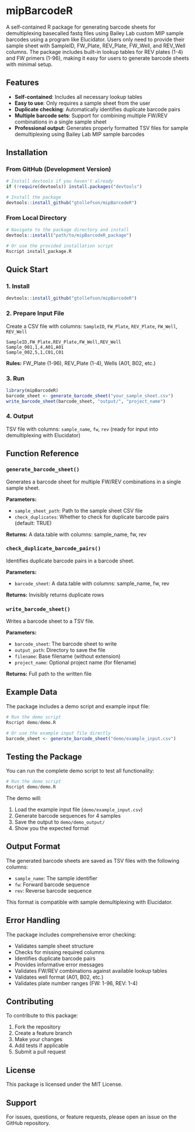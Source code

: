 # mipBarcodeR

A self-contained R package for generating barcode sheets for demultiplexing basecalled fastq files using Bailey Lab custom MIP sample barcodes using a program like Elucidator. Users only need to provide their sample sheet with SampleID, FW_Plate, REV_Plate, FW_Well, and REV_Well columns. The package includes built-in lookup tables for REV plates (1-4) and FW primers (1-96), making it easy for users to generate barcode sheets with minimal setup.

## Features

- **Self-contained**: Includes all necessary lookup tables
- **Easy to use**: Only requires a sample sheet from the user
- **Duplicate checking**: Automatically identifies duplicate barcode pairs
- **Multiple barcode sets**: Support for combining multiple FW/REV combinations in a single sample sheet
- **Professional output**: Generates properly formatted TSV files for sample demultiplexing using Bailey Lab MIP sample barcodes

## Installation

### From GitHub (Development Version)

```r
# Install devtools if you haven't already
if (!require(devtools)) install.packages("devtools")

# Install the package
devtools::install_github("gtollefson/mipBarcodeR")
```

### From Local Directory

```r
# Navigate to the package directory and install
devtools::install("path/to/mipBarcodeR_package")

# Or use the provided installation script
Rscript install_package.R
```

## Quick Start

### 1. Install
```r
devtools::install_github("gtollefson/mipBarcodeR")
```

### 2. Prepare Input File
Create a CSV file with columns: `SampleID`, `FW_Plate`, `REV_Plate`, `FW_Well`, `REV_Well`

```csv
SampleID,FW_Plate,REV_Plate,FW_Well,REV_Well
Sample_001,1,4,A01,A01
Sample_002,5,1,C01,C01
```

**Rules:** FW_Plate (1-96), REV_Plate (1-4), Wells (A01, B02, etc.)

### 3. Run
```r
library(mipBarcodeR)
barcode_sheet <- generate_barcode_sheet("your_sample_sheet.csv")
write_barcode_sheet(barcode_sheet, "output/", "project_name")
```

### 4. Output
TSV file with columns: `sample_name`, `fw`, `rev` (ready for input into demultiplexing with Elucidator)



## Function Reference

### `generate_barcode_sheet()`

Generates a barcode sheet for multiple FW/REV combinations in a single sample sheet.

**Parameters:**
- `sample_sheet_path`: Path to the sample sheet CSV file
- `check_duplicates`: Whether to check for duplicate barcode pairs (default: TRUE)

**Returns:** A data.table with columns: sample_name, fw, rev



### `check_duplicate_barcode_pairs()`

Identifies duplicate barcode pairs in a barcode sheet.

**Parameters:**
- `barcode_sheet`: A data.table with columns: sample_name, fw, rev

**Returns:** Invisibly returns duplicate rows

### `write_barcode_sheet()`

Writes a barcode sheet to a TSV file.

**Parameters:**
- `barcode_sheet`: The barcode sheet to write
- `output_path`: Directory to save the file
- `filename`: Base filename (without extension)
- `project_name`: Optional project name (for filename)

**Returns:** Full path to the written file

## Example Data

The package includes a demo script and example input file:

```r
# Run the demo script
Rscript demo/demo.R

# Or use the example input file directly
barcode_sheet <- generate_barcode_sheet("demo/example_input.csv")
```

## Testing the Package

You can run the complete demo script to test all functionality:

```r
# Run the demo script
Rscript demo/demo.R
```

The demo will:
1. Load the example input file (`demo/example_input.csv`)
2. Generate barcode sequences for 4 samples
3. Save the output to `demo/demo_output/`
4. Show you the expected format

## Output Format

The generated barcode sheets are saved as TSV files with the following columns:

- `sample_name`: The sample identifier
- `fw`: Forward barcode sequence
- `rev`: Reverse barcode sequence

This format is compatible with sample demultiplexing with Elucidator.

## Error Handling

The package includes comprehensive error checking:
- Validates sample sheet structure
- Checks for missing required columns
- Identifies duplicate barcode pairs
- Provides informative error messages
- Validates FW/REV combinations against available lookup tables
- Validates well format (A01, B02, etc.)
- Validates plate number ranges (FW: 1-96, REV: 1-4)

## Contributing

To contribute to this package:
1. Fork the repository
2. Create a feature branch
3. Make your changes
4. Add tests if applicable
5. Submit a pull request

## License

This package is licensed under the MIT License.

## Support

For issues, questions, or feature requests, please open an issue on the GitHub repository. 